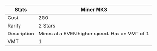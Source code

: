 | Stats          | Miner MK3         |
|----------------|-----------------------|
| Cost           | 250                   |
| Rarity         | 2 Stars               |
| Description    | Mines at a EVEN higher speed. Has an VMT of 1            |
| VMT        | 1                    |